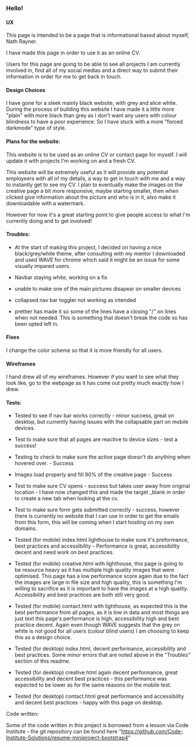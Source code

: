 ### Hello!

#### UX

This page is intended to be a page that is informational based about myself, Nath Rayner.

I have made this page in order to use it as an online CV.

Users for this page are going to be able to see all projects I am currently involved in, find all of my social medias and a direct way to submit their information in order for me to get back in touch.

#### Design Choices

I have gone for a sleek mainly black website, with grey and alice white. During the process of building this website I have made it a little more "plain" with more black than grey as I don't want any users with colour blindness to have a poor experience. So I have stuck with a more "forced darkmode" type of style.

#### Plans for the website:

This website is to be used as an online CV or contact page for myself. I will update it with projects I'm working on and a fresh CV.

This website will be extremely useful as it will provide any potential employeers with all of my details, a way to get in touch with me and a way to instantly get to see my CV. I plan to eventually make the images on the creative page a bit more responsive, maybe starting smaller, then when clicked give information about the picture and who is in it, also make it downloadable with a watermark.

However for now it's a great starting point to give people access to what I'm currently doing and to get involved!

#### Troubles:

- At the start of making this project, I decided on having a nice black/grey/white theme, after consulting with my mentor I downloaded and used WAVE for chrome which said it might be an issue for some visually impared users.

- Navbar staying white, working on a fix

- unable to make one of the main pictures disapear on smaller devices

- collapsed nav bar toggler not working as intended

- prettier has made it so some of the lines have a closing "/" on lines when not needed. This is something that doesn't break the code so has been opted left in.

#### Fixes

I change the color scheme so that it is more friendly for all users.

#### Wireframes

I hand drew all of my wireframes. However if you want to see what they look like, go to the webpage as it has come out pretty much exactly how I drew.

#### Tests:

- Tested to see if nav bar works correctly - minor success, great on desktop, but currently having issues with the collapsable part on mobile devices.

- Test to make sure that all pages are reactive to device sizes - test a success!

- Testing to check to make sure the active page doesn't do anything when hovered over. - Success

- Images load properly and fill 90% of the creative page - Success

- Test to make sure CV opens - success but takes user away from original location - I have now changed this and made the target \_blank in order to create a new tab when looking at the cv.

- Test to make sure form gets submitted correctly - success, however there is currently no website that I can use in order to get the emails from this form, this will be coming when I start hosting on my own domains.

- Tested (for mobile) index.html lighthouse to make sure it's preformance, best practices and accessibility - Performance is great, accessibility decent and need work on best practices.

- Tested (for mobile) creative.html with lighthouse, this page is going to be resource heavy as it has multiple high quality images that were optimised. This page has a low performance score again due to the fact the images are large in file size and high quality, this is something I'm willing to sacrifice as it is important to have the images at a high quality. Accessibility and best practices are both still very good.

- Tested (for mobile) contact.html with lighthouse, as expected this is the best performance from all pages, as it is low in data and most things are just text this page's performance is high, accessibility high and best practice decent. Again even though WAVE suggests that the grey on white is not good for all users (colour blind users) I am choosing to keep this as a design choice.

- Tested (for desktop) index.html, decent performance, accessibility and best practices. Some minor errors that are noted above in the "Troubles" section of this readme.

- Tested (for desktop) creative.html again decent performance, great accessibility and decent best practices - this performance was expected to be lower as for the same reasons on the mobile test.

- Tested (for desktop) contact.html great performance and accessibility and decent best practices - happy with this page on desktop.

Code written:

Some of the code written in this project is borrowed from a lesson via Code Institute - the git repository can be found here "https://github.com/Code-Institute-Solutions/resume-miniproject-bootstrap4"
